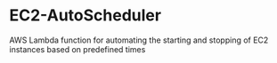 # EC2-AutoScheduler
AWS Lambda function for automating the starting and stopping of EC2 instances based on predefined times
